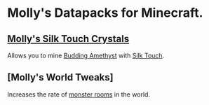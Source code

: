 # Molly's Datapacks for Minecraft.

## [Molly's Silk Touch Crystals](https://modrinth.com/datapack/mollys-silk-touch-crystals)
Allows you to mine [Budding Amethyst](https://minecraft.fandom.com/wiki/Budding_Amethyst) with [Silk Touch](https://minecraft.fandom.com/wiki/Silk_Touch).
## [Molly's World Tweaks]
Increases the rate of [monster rooms](https://minecraft.fandom.com/wiki/Monster_Room) in the world.
